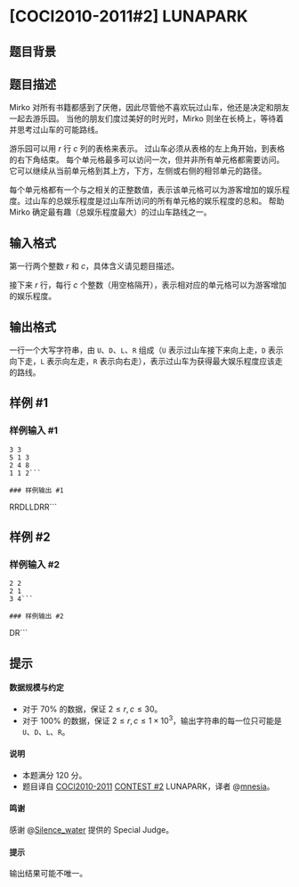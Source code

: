 # [COCI2010-2011#2] LUNAPARK

## 题目背景



## 题目描述

Mirko 对所有书籍都感到了厌倦，因此尽管他不喜欢玩过山车，他还是决定和朋友一起去游乐园。 当他的朋友们度过美好的时光时，Mirko 则坐在长椅上，等待着并思考过山车的可能路线。

游乐园可以用 $r$ 行 $c$ 列的表格来表示。 过山车必须从表格的左上角开始，到表格的右下角结束。 每个单元格最多可以访问一次，但并非所有单元格都需要访问。 它可以继续从当前单元格到其上方，下方，左侧或右侧的相邻单元的路径。

每个单元格都有一个与之相关的正整数值，表示该单元格可以为游客增加的娱乐程度。过山车的总娱乐程度是过山车所访问的所有单元格的娱乐程度的总和。 帮助 Mirko 确定最有趣（总娱乐程度最大）的过山车路线之一。

## 输入格式

第一行两个整数 $r$ 和 $c$，具体含义请见题目描述。

接下来 $r$ 行，每行 $c$ 个整数（用空格隔开），表示相对应的单元格可以为游客增加的娱乐程度。

## 输出格式

一行一个大写字符串，由 `U`、`D`、`L`、`R` 组成（`U` 表示过山车接下来向上走，`D` 表示向下走，`L` 表示向左走，`R` 表示向右走），表示过山车为获得最大娱乐程度应该走的路线。

## 样例 #1

### 样例输入 #1
```
3 3
5 1 3
2 4 8
1 1 2```

### 样例输出 #1

```
RRDLLDRR```

## 样例 #2

### 样例输入 #2
```
2 2
2 1
3 4```

### 样例输出 #2

```
DR```

## 提示

#### 数据规模与约定

- 对于 $70\%$ 的数据，保证 $2 \leq r,c \leq 30$。
- 对于 $100\%$ 的数据，保证 $2 \leq r,c \leq 1 \times 10^3$，输出字符串的每一位只可能是 `U`、`D`、`L`、`R`。

#### 说明

- 本题满分 $120$ 分。
- 题目译自 [COCI2010-2011](https://hsin.hr/coci/archive/2010_2011/) [CONTEST #2](https://hsin.hr/coci/archive/2010_2011/contest2_tasks.pdf) LUNAPARK，译者 @[mnesia](https://www.luogu.com.cn/user/115711)。

#### 鸣谢

感谢 @[Silence_water](https://www.luogu.com.cn/user/338630) 提供的 Special Judge。

#### 提示

输出结果可能不唯一。
